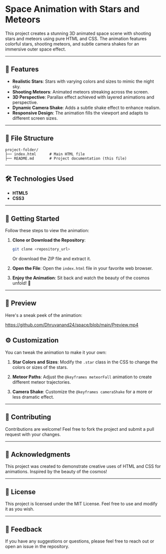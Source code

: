 # Space Animation with Stars and Meteors

This project creates a stunning 3D animated space scene with shooting stars and meteors using pure HTML and CSS. The animation features colorful stars, shooting meteors, and subtle camera shakes for an immersive outer space effect.

---

## 🌌 Features

- **Realistic Stars**: Stars with varying colors and sizes to mimic the night sky.
- **Shooting Meteors**: Animated meteors streaking across the screen.
- **3D Perspective**: Parallax effect achieved with layered animations and perspective.
- **Dynamic Camera Shake**: Adds a subtle shake effect to enhance realism.
- **Responsive Design**: The animation fills the viewport and adapts to different screen sizes.

---

## 📂 File Structure

```plaintext
project-folder/
├── index.html      # Main HTML file
├── README.md       # Project documentation (this file)
```

---

## 🛠️ Technologies Used

- **HTML5**
- **CSS3**

---

## 🚀 Getting Started

Follow these steps to view the animation:

1. **Clone or Download the Repository**:
   ```bash
   git clone <repository_url>
   ```
   Or download the ZIP file and extract it.

2. **Open the File**:
   Open the `index.html` file in your favorite web browser.

3. **Enjoy the Animation**:
   Sit back and watch the beauty of the cosmos unfold! 🌠

---

## 📸 Preview

Here's a sneak peek of the animation:

https://github.com/Dhruvanand24/space/blob/main/Preview.mp4

## ⚙️ Customization

You can tweak the animation to make it your own:

1. **Star Colors and Sizes**:
   Modify the `.star` class in the CSS to change the colors or sizes of the stars.

2. **Meteor Paths**:
   Adjust the `@keyframes meteorFall` animation to create different meteor trajectories.

3. **Camera Shake**:
   Customize the `@keyframes cameraShake` for a more or less dramatic effect.

---

## 🤝 Contributing

Contributions are welcome! Feel free to fork the project and submit a pull request with your changes.

---

## 🌟 Acknowledgments

This project was created to demonstrate creative uses of HTML and CSS for animations. Inspired by the beauty of the cosmos!

---

## 📜 License

This project is licensed under the MIT License. Feel free to use and modify it as you wish.

---

## 💬 Feedback

If you have any suggestions or questions, please feel free to reach out or open an issue in the repository.
